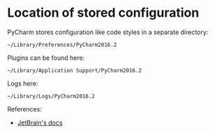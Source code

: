 # Location of stored configuration

PyCharm stores configuration like code styles in a separate directory:

`~/Library/Preferences/PyCharm2016.2`

Plugins can be found here:

`~/Library/Application Support/PyCharm2016.2`

Logs here:

`~/Library/Logs/PyCharm2016.2`

References:

- [JetBrain's docs](https://www.jetbrains.com/help/pycharm/2016.2/directories-used-by-pycharm-to-store-settings-caches-plugins-and-logs.html)